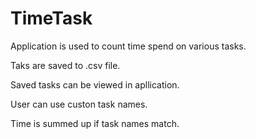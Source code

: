 # TimeTask
Application is used to count time spend on various tasks.

Taks are saved to .csv file.

Saved tasks can be viewed in apllication.


User can use custon task names.

Time is summed up if task names match.
